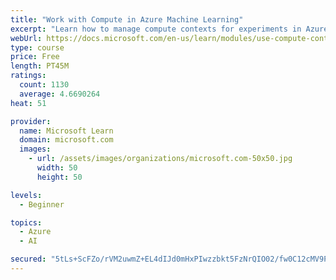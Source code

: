 ```yaml
---
title: "Work with Compute in Azure Machine Learning"
excerpt: "Learn how to manage compute contexts for experiments in Azure Machine Learning."
webUrl: https://docs.microsoft.com/en-us/learn/modules/use-compute-contexts-in-aml/
type: course
price: Free
length: PT45M
ratings:
  count: 1130
  average: 4.6690264
heat: 51

provider:
  name: Microsoft Learn
  domain: microsoft.com
  images:
    - url: /assets/images/organizations/microsoft.com-50x50.jpg
      width: 50
      height: 50

levels:
  - Beginner

topics:
  - Azure
  - AI

secured: "5tLs+ScFZo/rVM2uwmZ+EL4dIJd0mHxPIwzzbkt5FzNrQIO02/fw0C12cMV9PhogOyjCas1BP6Vsu5mQIDhby+QTVvk1Lx0v5lPMGcvdxYqt2bAgK0QSmrfPppYzRixXvwkZ/Q8a3IovhXYJA0MO8s2FvjOLqfTxZzNG21gC2Fj5pJ2OCpP9nT5+4YtKDG/pBcZvGdwUNjmToZMdnEo0J9WX/UWVx/0xlmmP2JtjTA7IWllzh5hYnouOqDoTCplD+/PGy6oJV4Q6TxGwklyOiRp1XeJM7yQx1QaGZzAROFRZjUxHgQTGzZvXXOF+13karOFSsSBdQ0YBlDq+AiH2/3VS5rbgHUB2PtM/dVB3B8K5HXDwPOm5M0Td1uhdP2gWjuAj5sO0C7DXOCvrv5OBzkczBJRVPIEYaWPjZWbNjpw=;WDudpO8CIQyh28h+ZO3ePg=="
---
```


